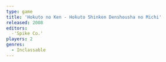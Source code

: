 ```yaml
---
type: game
title: 'Hokuto no Ken - Hokuto Shinken Denshousha no Michi'
released: 2008
editors: 
  -'Spike Co.'
players: 2
genres:
  - Inclassable
---
```

